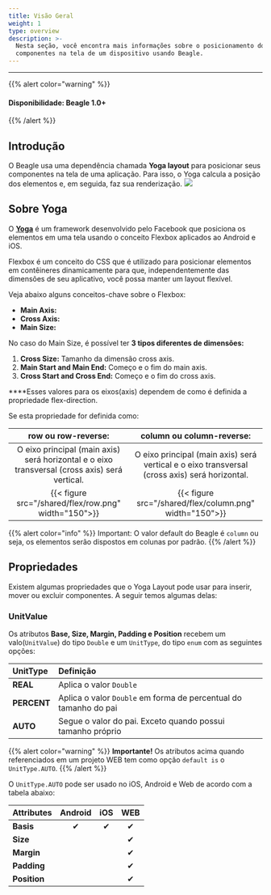 ```yaml
---
title: Visão Geral
weight: 1
type: overview
description: >-
  Nesta seção, você encontra mais informações sobre o posicionamento dos
  componentes na tela de um dispositivo usando Beagle.
---
```


---

{{% alert color="warning" %}}

#### Disponibilidade: Beagle 1.0+

{{% /alert %}}

## **Introdução**

O Beagle usa uma dependência chamada **Yoga layout** para posicionar seus componentes na tela de uma aplicação. Para isso, o Yoga calcula a posição dos elementos e, em seguida, faz sua renderização.
![](/shared/flex/image125.png)

## Sobre Yoga

O [**Yoga**](https://yogalayout.com/) é um framework desenvolvido pelo Facebook que posiciona os elementos em uma tela usando o conceito Flexbox aplicados ao Android e iOS.

Flexbox é um conceito do CSS que é utilizado para posicionar elementos em contêineres dinamicamente para que, independentemente das dimensões de seu aplicativo, você possa manter um layout flexível.

Veja abaixo alguns conceitos-chave sobre o Flexbox:

- **Main Axis:** 
- **Cross Axis:** 
- **Main Size:**

No caso do Main Size, é possível ter **3 tipos diferentes de dimensões:**

1. **Cross Size:** Tamanho da dimensão cross axis.
2. **Main Start and Main End:** Começo e o fim do main axis.
3. **Cross Start and Cross End:** Começo e o fim do cross axis.

**‌**Esses valores para os eixos(axis) dependem de como é definida a propriedade flex-direction.

Se esta propriedade for definida como:

| **row ou row-reverse:** | **column ou column-reverse:** |
| :-----------: | :----------------------------------------------------------: |
| O eixo principal (main axis) será horizontal e o eixo transversal (cross axis) será vertical. | O eixo principal (main axis) será vertical e o eixo transversal (cross axis) será horizontal. |
| {{< figure src="/shared/flex/row.png" width="150">}} | {{< figure src="/shared/flex/column.png" width="150">}} |

{{% alert color="info" %}}
Important: O valor default do Beagle é `column` ou seja, os elementos serão dispostos em colunas por padrão.
{{% /alert %}}

## Propriedades

Existem algumas propriedades que o Yoga Layout pode usar para inserir, mover ou excluir componentes. A seguir temos algumas delas:

### **UnitValue**

Os atributos **Base, Size, Margin, Padding e Position** recebem um valo(`UnitValue`) do tipo `Double` e um `UnitType`, do tipo `enum` com as seguintes opções:

| **UnitType** | Definição                                                        |
| :----------- | :--------------------------------------------------------------- |
| **REAL**     | Aplica o valor `Double`                                          |
| **PERCENT**  | Aplica o valor `Double` em forma de percentual do tamanho do pai |
| **AUTO**     | Segue o valor do pai. Exceto quando possui tamanho próprio       |

{{% alert color="warning" %}}
**Importante!** Os atributos acima quando referenciados em um projeto WEB tem como opção `default is` o `UnitType.AUTO`.
{{% /alert %}}

O `UnitType.AUTO` pode ser usado no iOS, Android e Web de acordo com a tabela abaixo:

| **Attributes** | Android | iOS | WEB|
| :----------- | :-----: | :------: | :------: |
| **Basis**   | &#x2714; | &#x2714; | &#x2714; |
| **Size**    |          |          | &#x2714; |
| **Margin**  |          |          | &#x2714; |
| **Padding**  |         |          | &#x2714; |
| **Position**  |        |          | &#x2714; |
